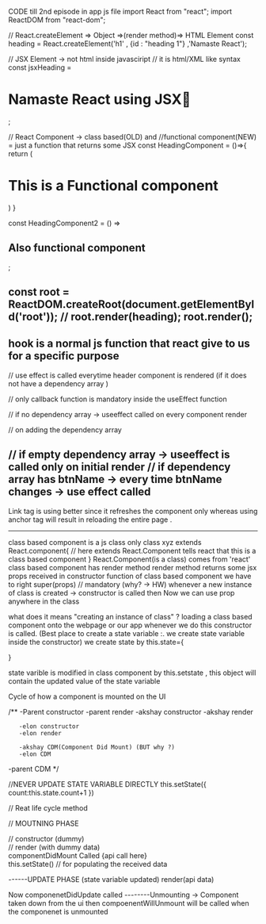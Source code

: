 CODE till 2nd episode in app js file 
import React from "react";
import ReactDOM from "react-dom";

// React.createElement => Object =>(render method)=> HTML Element
const heading = React.createElement('h1' , {id : "heading 1"} ,'Namaste React');

// JSX Element -> not html inside javasciript
// it is html/XML like syntax 
const jsxHeading = <h1 id="heading" className="head">Namaste React using JSX🚀</h1>;

// React Component -> class based(OLD) and 
//functional component(NEW) = just a function that returns some JSX 
const HeadingComponent = ()=>{
    return (
        <h1>This is a Functional component</h1>
    )
}

const HeadingComponent2 = () =><h2>Also functional component</h2>;

const root = ReactDOM.createRoot(document.getElementById('root'));
// root.render(heading);
root.render(<HeadingComponent/>);
------------------------------------------------------
hook is a normal js function that react give to us for a specific purpose 
--------------------------------------------
// use effect is called everytime header component is rendered (if it does not have a dependency array )

// only callback function is mandatory inside the useEffect function 

// if no dependency array -> useeffect called on every component render

// on adding the dependency array 

// if empty dependency array -> useeffect is called only on initial render
// if dependency array has btnName -> every time btnName changes -> use effect called
--------------------------------------------------------

Link tag is using better since it refreshes the component only whereas using anchor tag will result in reloading the entire page .

----------------------------------------------------------------
class based component is a js class only 
class xyz extends React.component{
    // here extends React.Component tells react that this is a class based component
}
React.Component(is a class) comes from 'react'
class based component has render method
render method returns some jsx 
props received in constructor function of class based component 
we have to right super(props) // mandatory (why? -> HW)
whenever a new instance of class is created -> constructor is called then
Now we can use prop anywhere in the class

what does it means "creating an instance of class" ? 
loading a class based component onto the webpage or our app
whenever we do this constructor is called.  (Best place to create a state variable :. we create state variable inside the constructor)
we create state by 
this.state={

}

state varible is modified in class component by this.setstate , this object will contain the updated value of the state variable 

Cycle of how a component is mounted on the UI 


/**
 -Parent constructor
 -parent render
       -akshay constructor
       -akshay render

       -elon constructor
       -elon render 

       -akshay CDM(Component Did Mount) (BUT why ?)
       -elon CDM 

-parent CDM
 */

 //NEVER UPDATE STATE VARIABLE DIRECTLY
                this.setState({
                    count:this.state.count+1
                })



// Reat life cycle method 

// MOUTNING PHASE 

// constructor (dummy)     
// render (with dummy data)           
      <HTML dummy data >
componentDidMount  Called
      {api call here}      
      this.setState() // for populating the received data 

------UPDATE PHASE
    (state variable updated) 
    render(api data)
    <HTML loaded with new data>

Now componenetDidUpdate called
--------Unmounting -> Component taken down from the ui 
then compoenentWillUnmount will be called when the componenet is unmounted
